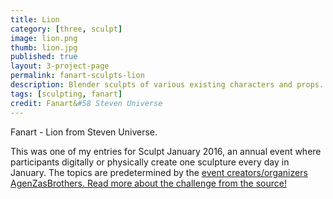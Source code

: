 ```yaml
---
title: Lion
category: [three, sculpt]
image: lion.png
thumb: lion.jpg
published: true
layout: 3-project-page
permalink: fanart-sculpts-lion
description: Blender sculpts of various existing characters and props.
tags: [sculpting, fanart]
credit: Fanart&#58 Steven Universe
---
```

Fanart - Lion from Steven Universe.

This was one of my entries for Sculpt January 2016, an annual event where participants digitally or physically create one sculpture every day in January. The topics are predetermined by the [event creators/organizers AgenZasBrothers. Read more about the challenge from the source!](https://agenzasbrothers.com/en/sculptjanuary-2016/) 